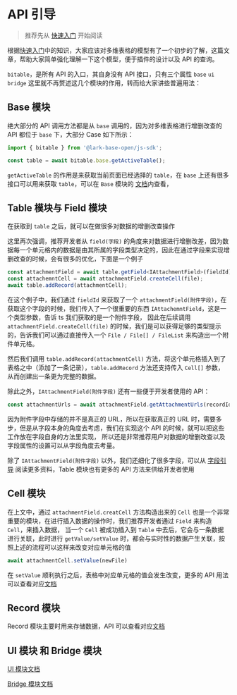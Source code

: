 # API 引导
> 推荐先从 [快速入门](../start/core) 开始阅读

根据[快速入门](../start/core)中的知识，大家应该对多维表格的模型有了一个初步的了解，这篇文章，帮助大家简单强化理解一下这个模型，便于插件的设计以及 API 的查询。

`bitable`，是所有 API 的入口，其自身没有 API 接口，只有三个属性 `base` `ui` `bridge` 这里就不再赘述这几个模块的作用，转而给大家讲些普遍用法：

## Base 模块

绝大部分的 API 调用方法都是从 `base` 调用的，因为对多维表格进行增删改查的 API 都位于 `base` 下，大部分 Case 如下所示：

```typescript
import { bitable } from '@lark-base-open/js-sdk';

const table = await bitable.base.getActiveTable();
```

`getActiveTable` 的作用是来获取当前页面已经选择的 `table`，在 `base` 上还有很多接口可以用来获取 `table`，可以在 `Base` 模块的 [文档](./base)内查看，

## Table 模块与 Field 模块
在获取到 `table` 之后，就可以在做很多对数据的增删改查操作

这里再次强调，推荐开发者从 `field(字段)` 的角度来对数据进行增删改差，因为数据每一个单元格内的数据是由其所属的字段类型决定的，因此在通过字段来实现增删改查的时候，会有很多的优化，下面是一个例子

```typescript
const attachmentField = await table.getField<IAttachmentField>(fieldId);
const attachemntCell = await attachmentField.createCell(file);
await table.addRecord(attachmentCell);
```
在这个例子中，我们通过 `fieldId` 来获取了一个 `attachmentField(附件字段)`，在获取这个字段的时候，我们传入了一个很重要的东西 `IAttachemntField`，这是一个类型参数，告诉 ts 我们获取的是一个附件字段，
因此在后续调用 `attachmentField.createCell(file)` 的时候，我们是可以获得足够的类型提示的，告诉我们可以通过直接传入一个 `File / File[] / FileList` 来构造出一个附件单元格。

然后我们调用 `table.addRecord(attachmentCell)` 方法，将这个单元格插入到了表格之中（添加了一条记录），`table.addRecord` 方法还支持传入 `Cell[]` 参数，从而创建出一条更为完整的数据。

除此之外，`IAttachmentField(附件字段)` 还有一些便于开发者使用的 API：
```typescript
const attachmentUrls = await attachmentField.getAttachmentUrls(recordId)
```
因为附件字段中存储的并不是真正的 URL，所以在获取真正的 URL 时，需要多步，但是从字段本身的角度去考虑，我们在实现这个 API 的时候，就可以把这些工作放在字段自身的方法里实现，
所以还是非常推荐用户对数据的增删改查以及字段属性的设置可以从字段角度去考量。

除了 `IAttachmentField(附件字段)` 以外，我们还细化了很多字段，可以从 [字段引导](field/guide.md) 阅读更多资料，Table 模块也有更多的 API 方法来供给开发者使用

## Cell 模块
在上文中，通过 `attachmentField.creatCell` 方法构造出来的 `Cell` 也是一个非常重要的模块，在进行插入数据的操作时，我们推荐开发者通过 `Field` 来构造 `Cell`，来插入数据，
当一个 `Cell` 被成功插入到 `Table` 中去后，它会与一条数据进行关联，此时进行 `getValue/setValue` 时，都会与实时性的数据产生关联，按照上述的流程可以这样来改变对应单元格的值
```typescript
await attachmentCell.setValue(newFile)
```
在 `setValue` 顺利执行之后，表格中对应单元格的值会发生改变，更多的 API 用法可以查看对应[文档](cell.md)

## Record 模块
Record 模块主要时用来存储数据，API 可以查看对应[文档](record.md)

## UI 模块 和 Bridge 模块
[UI 模块文档](ui.md)

[Bridge 模块文档](bridge.md)